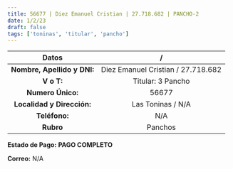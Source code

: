 ```yaml
---
title: 56677 | Diez Emanuel Cristian | 27.718.682 | PANCHO-2
date: 1/2/23
draft: false
tags: ['toninas', 'titular', 'pancho']
---
```


|          **Datos**          |                  /                 |
|:---------------------------:|:----------------------------------:|
| **Nombre, Apellido y DNI:** | Diez Emanuel Cristian / 27.718.682 |
|          **V o T:**         |              Titular: 3 Pancho              |
|      **Numero Único:**      |                56677               |
|  **Localidad y Dirección:** |        Las Toninas / N/A        |
|        **Teléfono:**        |                 N/A                |
|          **Rubro**          |               Panchos              |

**Estado de Pago:** **PAGO COMPLETO**

**Correo:** N/A
